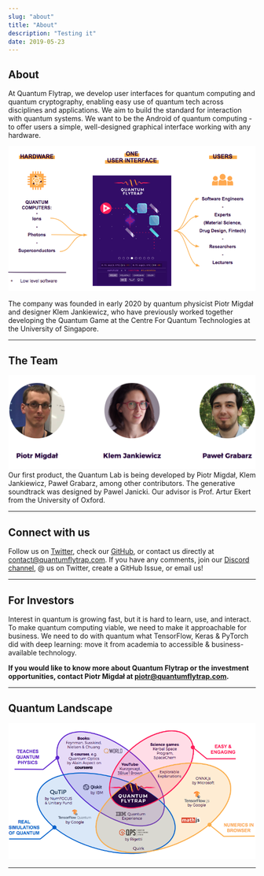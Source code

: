 ```yaml
---
slug: "about"
title: "About"
description: "Testing it"
date: 2019-05-23
---
```


## About

At Quantum Flytrap, we develop user interfaces for quantum computing and quantum cryptography, enabling easy use of quantum tech across disciplines and applications.
We aim to build the standard for interaction with quantum systems. We want to be the Android of quantum computing - to offer users a simple, well-designed graphical interface working with any hardware.

![QF](./QF-interfaces-about.png)

The company was founded in early 2020 by quantum physicist Piotr Migdał and designer Klem Jankiewicz, who have previously worked together developing the Quantum Game at the Centre For Quantum Technologies at the University of Singapore.

---

## The Team

![team](./team.png)
Our first product, the Quantum Lab is being developed by Piotr Migdał, Klem Jankiewicz, Paweł Grabarz, among other contributors. The generative soundtrack was designed by Pawel Janicki. Our advisor is Prof. Artur Ekert from the University of Oxford.

---

## Connect with us

Follow us on [Twitter](https://twitter.com/QuantumGameIO), check our [GitHub](https://github.com/Quantum-Game), or contact us directly at <contact@quantumflytrap.com>. If you have any comments, join our [Discord channel](https://discord.gg/BJMbjUVXmY), @ us on Twitter, create a GitHub Issue, or email us!

---

## For Investors

Interest in quantum is growing fast, but it is hard to learn, use, and interact. To make quantum computing viable, we need to make it approachable for business.
We need to do with quantum what TensorFlow, Keras & PyTorch did with deep learning: move it from academia to accessible & business-available technology.

**If you would like to know more about Quantum Flytrap or the investment opportunities, contact Piotr Migdał at <piotr@quantumflytrap.com>.**

---

## Quantum Landscape

![quantum landscape](./landscape.png)

---
